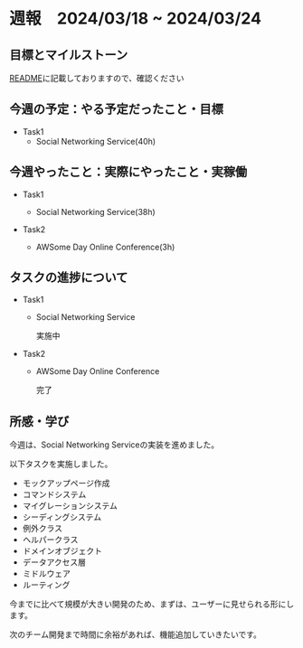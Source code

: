 # 週報　2024/03/18 ~ 2024/03/24

## 目標とマイルストーン
[README](https://github.com/Aki158/weekly-report/blob/main/README.md)に記載しておりますので、確認ください

## 今週の予定：やる予定だったこと・目標
- Task1
    - Social Networking Service(40h)

## 今週やったこと：実際にやったこと・実稼働

- Task1
    - Social Networking Service(38h)

- Task2
    - AWSome Day Online Conference(3h)

## タスクの進捗について

- Task1
    - Social Networking Service

        実施中

- Task2
    - AWSome Day Online Conference

        完了

## 所感・学び

今週は、Social Networking Serviceの実装を進めました。

以下タスクを実施しました。

- モックアップページ作成
- コマンドシステム
- マイグレーションシステム
- シーディングシステム
- 例外クラス
- ヘルパークラス
- ドメインオブジェクト
- データアクセス層
- ミドルウェア
- ルーティング

今までに比べて規模が大きい開発のため、まずは、ユーザーに見せられる形にします。

次のチーム開発まで時間に余裕があれば、機能追加していきたいです。
